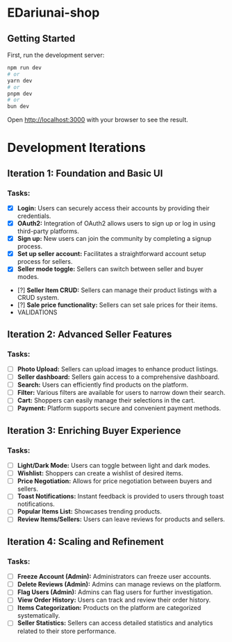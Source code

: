 # EDariunai-shop

## Getting Started

First, run the development server:

```bash
npm run dev
# or
yarn dev
# or
pnpm dev
# or
bun dev
```

Open [http://localhost:3000](http://localhost:3000) with your browser to see the result.

# Development Iterations

## Iteration 1: Foundation and Basic UI
### Tasks:
- [x] **Login:** Users can securely access their accounts by providing their credentials.
- [x] **OAuth2:** Integration of OAuth2 allows users to sign up or log in using third-party platforms.
- [x] **Sign up:** New users can join the community by completing a signup process.
- [x] **Set up seller account:** Facilitates a straightforward account setup process for sellers.
- [x] **Seller mode toggle:** Sellers can switch between seller and buyer modes.
- [?] **Seller Item CRUD:** Sellers can manage their product listings with a CRUD system.
- [?] **Sale price functionality:** Sellers can set sale prices for their items.
- VALIDATIONS

## Iteration 2: Advanced Seller Features
### Tasks:
- [ ] **Photo Upload:** Sellers can upload images to enhance product listings.
- [ ] **Seller dashboard:** Sellers gain access to a comprehensive dashboard.
- [ ] **Search:** Users can efficiently find products on the platform.
- [ ] **Filter:** Various filters are available for users to narrow down their search.
- [ ] **Cart:** Shoppers can easily manage their selections in the cart.
- [ ] **Payment:** Platform supports secure and convenient payment methods.

## Iteration 3: Enriching Buyer Experience
### Tasks:
- [ ] **Light/Dark Mode:** Users can toggle between light and dark modes.
- [ ] **Wishlist:** Shoppers can create a wishlist of desired items.
- [ ] **Price Negotiation:** Allows for price negotiation between buyers and sellers.
- [ ] **Toast Notifications:** Instant feedback is provided to users through toast notifications.
- [ ] **Popular Items List:** Showcases trending products.
- [ ] **Review Items/Sellers:** Users can leave reviews for products and sellers.

## Iteration 4: Scaling and Refinement
### Tasks:
- [ ] **Freeze Account (Admin):** Administrators can freeze user accounts.
- [ ] **Delete Reviews (Admin):** Admins can manage reviews on the platform.
- [ ] **Flag Users (Admin):** Admins can flag users for further investigation.
- [ ] **View Order History:** Users can track and review their order history.
- [ ] **Items Categorization:** Products on the platform are categorized systematically.
- [ ] **Seller Statistics:** Sellers can access detailed statistics and analytics related to their store performance.
